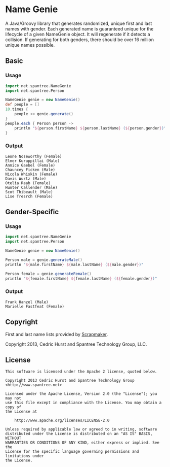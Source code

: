 # Name Genie

A Java/Groovy library that generates randomized, unique first and last names with gender.  Each generated name is
guaranteed unique for the lifecycle of a given NameGenie object.  It will regenerate if it detects a collision. If
generating for both genders, there should be over 16 million unique names possible.

## Basic

### Usage

```groovy
import net.spantree.NameGenie
import net.spantree.Person

NameGenie genie = new NameGenie()
def people = []
10.times {
    people << genie.generate()
}
people.each { Person person ->
    println "${person.firstName} ${person.lastName} (${person.gender})"
}
```

### Output

```
Leone Noseworthy (Female)
Elmer Kuruppillai (Male)
Annice Gaebel (Female)
Chauncey Ficken (Male)
Nicola Whiskin (Female)
Davis Wurtz (Male)
Otelia Raab (Female)
Hunter Callender (Male)
Scot Thibeault (Male)
Lise Tresrch (Female)
```

## Gender-Specific

### Usage

```groovy
import net.spantree.NameGenie
import net.spantree.Person

NameGenie genie = new NameGenie()

Person male = genie.generateMale()
println "${male.firstName} ${male.lastName} (${male.gender})"

Person female = genie.generateFemale()
println "${female.firstName} ${female.lastName} (${female.gender})"
```

### Output

```
Frank Hanzel (Male)
Marielle Fastfeat (Female)
```

## Copyright

First and last name lists provided by [Scrapmaker](http://scrapmaker.com/dir/names).

Copyright 2013, Cedric Hurst and Spantree Technology Group, LLC.

## License

```
This software is licensed under the Apache 2 license, quoted below.

Copyright 2013 Cedric Hurst and Spantree Technology Group <http://www.spantree.net>

Licensed under the Apache License, Version 2.0 (the "License"); you may not
use this file except in compliance with the License. You may obtain a copy of
the License at

    http://www.apache.org/licenses/LICENSE-2.0

Unless required by applicable law or agreed to in writing, software
distributed under the License is distributed on an "AS IS" BASIS, WITHOUT
WARRANTIES OR CONDITIONS OF ANY KIND, either express or implied. See the
License for the specific language governing permissions and limitations under
the License.
```
